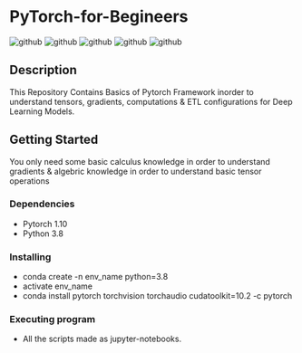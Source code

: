 # PyTorch-for-Begineers 
![github](https://www.vectorlogo.zone/logos/pytorch/pytorch-icon.svg) ![github](https://www.vectorlogo.zone/logos/pytorch/pytorch-icon.svg)  ![github](https://www.vectorlogo.zone/logos/pytorch/pytorch-icon.svg) ![github](https://www.vectorlogo.zone/logos/pytorch/pytorch-icon.svg)  ![github](https://www.vectorlogo.zone/logos/pytorch/pytorch-icon.svg) 

## Description

This Repository Contains Basics of Pytorch Framework inorder to understand tensors, gradients, computations & ETL configurations for Deep Learning Models.

## Getting Started

You only need some basic calculus knowledge in order to understand gradients & algebric knowledge in order to understand basic tensor operations

### Dependencies

* Pytorch 1.10 
* Python 3.8

### Installing

* conda create -n env_name python=3.8
* activate env_name  
* conda install pytorch torchvision torchaudio cudatoolkit=10.2 -c pytorch

### Executing program

* All the scripts made as jupyter-notebooks.
